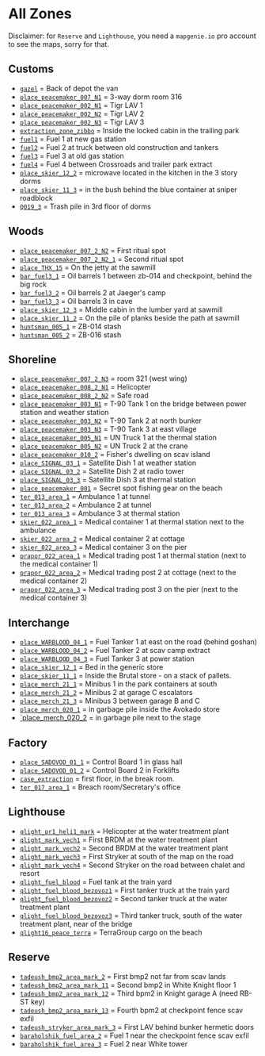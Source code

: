 # All Zones

Disclaimer: for `Reserve` and `Lighthouse`, you need a `mapgenie.io` pro account to see the maps, sorry for that.

## Customs
- [`gazel`](https://mapgenie.io/tarkov/maps/customs?locationIds=37428) = Back of depot the van
- [`place_peacemaker_007_N1`](https://mapgenie.io/tarkov/maps/customs?locationIds=37425) = 3-way dorm room 316
- [`place_peacemaker_002_N1`](https://mapgenie.io/tarkov/maps/customs?locationIds=29990) = Tigr LAV 1
- [`place_peacemaker_002_N2`](https://mapgenie.io/tarkov/maps/customs?locationIds=30074) = Tigr LAV 2
- [`place_peacemaker_002_N3`](https://mapgenie.io/tarkov/maps/customs?locationIds=30075) = Tigr LAV 3
- [`extraction_zone_zibbo`](https://mapgenie.io/tarkov/maps/customs?locationIds=50463) = Inside the locked cabin in the trailing park
- [`fuel1`](https://mapgenie.io/tarkov/maps/customs?locationIds=30430) = Fuel 1 at new gas station
- [`fuel2`](https://mapgenie.io/tarkov/maps/customs?locationIds=30429) = Fuel 2 at truck between old construction and tankers
- [`fuel3`](https://mapgenie.io/tarkov/maps/customs?locationIds=30431) = Fuel 3 at old gas station
- [`fuel4`](https://mapgenie.io/tarkov/maps/customs?locationIds=30428) = Fuel 4 between Crossroads and trailer park extract
- [`place_skier_12_2`](https://mapgenie.io/tarkov/maps/customs?locationIds=41244) = microwave located in the kitchen in the 3 story dorms
- [`place_skier_11_3`](https://mapgenie.io/tarkov/maps/customs?locationIds=45867) = in the bush behind the blue container at sniper roadblock
- [`Q019_3`](https://mapgenie.io/tarkov/maps/customs?locationIds=50462) = Trash pile in 3rd floor of dorms

## Woods
- [`place_peacemaker_007_2_N2`](https://mapgenie.io/tarkov/maps/woods?locationIds=37426) = First ritual spot
- [`place_peacemaker_007_2_N2_1`](https://mapgenie.io/tarkov/maps/woods?locationIds=65212) = Second ritual spot
- [`place_THX_15`](https://mapgenie.io/tarkov/maps/woods?locationIds=45980) = On the jetty at the sawmill
- [`bar_fuel3_1`](https://mapgenie.io/tarkov/maps/woods?locationIds=35275) = Oil barrels 1 between zb-014 and checkpoint, behind the big rock
- [`bar_fuel3_2`](https://mapgenie.io/tarkov/maps/woods?locationIds=35277) = Oil barrels 2 at Jaeger's camp
- [`bar_fuel3_3`](https://mapgenie.io/tarkov/maps/woods?locationIds=35276) = Oil barrels 3 in cave
- [`place_skier_12_3`](https://mapgenie.io/tarkov/maps/woods?locationIds=41245) = Middle cabin in the lumber yard at sawmill
- [`place_skier_11_2`](https://mapgenie.io/tarkov/maps/woods?locationIds=36939) = On the pile of planks beside the path at sawmill
- [`huntsman_005_1`](https://mapgenie.io/tarkov/maps/woods?locationIds=86413) = ZB-014 stash
- [`huntsman_005_2`](https://mapgenie.io/tarkov/maps/woods?locationIds=86414) = ZB-016 stash

## Shoreline
- [`place_peacemaker_007_2_N3`](https://mapgenie.io/tarkov/maps/shoreline?locationIds=28154) = room 321 (west wing)
- [`place_peacemaker_008_2_N1`](https://mapgenie.io/tarkov/maps/shoreline?locationIds=26375) = Helicopter
- [`place_peacemaker_008_2_N2`](https://mapgenie.io/tarkov/maps/shoreline?locationIds=26387) = Safe road
- [`place_peacemaker_003_N1`](https://mapgenie.io/tarkov/maps/shoreline?locationIds=27839) = T-90 Tank 1 on the bridge between power station and weather station
- [`place_peacemaker_003_N2`](https://mapgenie.io/tarkov/maps/shoreline?locationIds=27936) = T-90 Tank 2 at north bunker
- [`place_peacemaker_003_N3`](https://mapgenie.io/tarkov/maps/shoreline?locationIds=27937) = T-90 Tank 3 at east village
- [`place_peacemaker_005_N1`](https://mapgenie.io/tarkov/maps/shoreline?locationIds=26361) = UN Truck 1 at the thermal station
- [`place_peacemaker_005_N2`](https://mapgenie.io/tarkov/maps/shoreline?locationIds=27814) = UN Truck 2 at the crane
- [`place_peacemaker_010_2`](https://mapgenie.io/tarkov/maps/shoreline?locationIds=26344) = Fisher's dwelling on scav island
- [`place_SIGNAL_03_1`](https://mapgenie.io/tarkov/maps/shoreline?locationIds=27836) = Satellite Dish 1 at weather station
- [`place_SIGNAL_03_2`](https://mapgenie.io/tarkov/maps/shoreline?locationIds=27825) = Satellite Dish 2 at radio tower
- [`place_SIGNAL_03_3`](https://mapgenie.io/tarkov/maps/shoreline?locationIds=28162) = Satellite Dish 3 at thermal station
- [`place_peacemaker_001`](https://mapgenie.io/tarkov/maps/shoreline?locationIds=26330) = Secret spot fishing gear on the beach
- [`ter_013_area_1`](https://mapgenie.io/tarkov/maps/shoreline?locationIds=35948) = Ambulance 1 at tunnel
- [`ter_013_area_2`](https://mapgenie.io/tarkov/maps/shoreline?locationIds=35949) =  Ambulance 2 at tunnel
- [`ter_013_area_3`](https://mapgenie.io/tarkov/maps/shoreline?locationIds=26373) = Ambulance 3 at thermal station
- [`skier_022_area_1`](https://mapgenie.io/tarkov/maps/shoreline?locationIds=72338) = Medical container 1 at thermal station next to the ambulance
- [`skier_022_area_2`](https://mapgenie.io/tarkov/maps/shoreline?locationIds=72339) = Medical container 2 at cottage
- [`skier_022_area_3`](https://mapgenie.io/tarkov/maps/shoreline?locationIds=72340) = Medical container 3 on the pier
- [`prapor_022_area_1`](https://mapgenie.io/tarkov/maps/shoreline?locationIds=41574) = Medical trading post 1 at thermal station (next to the medical container 1)
- [`prapor_022_area_2`](https://mapgenie.io/tarkov/maps/shoreline?locationIds=41575) = Medical trading post 2 at cottage (next to the medical container 2)
- [`prapor_022_area_3`](https://mapgenie.io/tarkov/maps/shoreline?locationIds=41576) = Medical trading post 3 on the pier (next to the medical container 3)

## Interchange
- [`place_WARBLOOD_04_1`](https://mapgenie.io/tarkov/maps/interchange?locationIds=28351) = Fuel Tanker 1 at east on the road (behind goshan)
- [`place_WARBLOOD_04_2`](https://mapgenie.io/tarkov/maps/interchange?locationIds=28412) = Fuel Tanker 2 at scav camp extract
- [`place_WARBLOOD_04_3`](https://mapgenie.io/tarkov/maps/interchange?locationIds=28411) = Fuel Tanker 3 at power station
- [`place_skier_12_1`](https://mapgenie.io/tarkov/maps/interchange?locationIds=41243) = Bed in the generic store
- [`place_skier_11_1`](https://mapgenie.io/tarkov/maps/interchange?locationIds=35259) = Inside the Brutal store - on a stack of pallets.
- [`place_merch_21_1`](https://mapgenie.io/tarkov/maps/interchange?locationIds=28385) = Minibus 1 in the park containers at south
- [`place_merch_21_2`](https://mapgenie.io/tarkov/maps/interchange?locationIds=28771) = Minibus 2 at garage C escalators
- [`place_merch_21_3`](https://mapgenie.io/tarkov/maps/interchange?locationIds=28772) = Minibus 3 between garage B and C
- [`place_merch_020_1`](https://mapgenie.io/tarkov/maps/interchange?locationIds=37022) = in garbage pile inside the Avokado store
- [`place_merch_020_2](https://mapgenie.io/tarkov/maps/interchange?locationIds=37040) = in garbage pile next to the stage

## Factory
- [`place_SADOVOD_01_1`](https://mapgenie.io/tarkov/maps/factory?locationIds=33740) = Control Board 1 in glass hall
- [`place_SADOVOD_01_2`](https://mapgenie.io/tarkov/maps/factory?locationIds=33741) = Control Board 2 in Forklifts
- [`case_extraction`](https://mapgenie.io/tarkov/maps/factory?locationIds=41543) = first floor, in the break room.
- [`ter_017_area_1`](https://mapgenie.io/tarkov/maps/factory?locationIds=118057) = Breach room/Secretary's office

## Lighthouse
- [`qlight_pr1_heli1_mark`](https://mapgenie.io/tarkov/maps/lighthouse?locationIds=153638) = Helicopter at the water treatment plant
- [`qlight_mark_vech1`](https://mapgenie.io/tarkov/maps/lighthouse?locationIds=153647) = First BRDM at the water treatment plant
- [`qlight_mark_vech2`](https://mapgenie.io/tarkov/maps/lighthouse?locationIds=153646) = Second BRDM at the water treatment plant
- [`qlight_mark_vech3`](https://mapgenie.io/tarkov/maps/lighthouse?locationIds=153305) = First Stryker at south of the map on the road
- [`qlight_mark_vech4`](https://mapgenie.io/tarkov/maps/lighthouse?locationIds=153304) = Second Stryker on the road between chalet and resort
- [`qlight_fuel_blood`](https://mapgenie.io/tarkov/maps/lighthouse?locationIds=153312) = Fuel tank at the train yard
- [`qlight_fuel_blood_bezovoz1`](https://mapgenie.io/tarkov/maps/lighthouse?locationIds=153309) = First tanker truck at the train yard
- [`qlight_fuel_blood_bezovoz2`](https://mapgenie.io/tarkov/maps/lighthouse?locationIds=153310) = Second tanker truck at the water treatment plant
- [`qlight_fuel_blood_bezovoz3`](https://mapgenie.io/tarkov/maps/lighthouse?locationIds=153311) = Third tanker truck, south of the water treatment plant, near of the bridge
- [`qlight16_peace_terra`](https://mapgenie.io/tarkov/maps/lighthouse?locationIds=153644) = TerraGroup cargo on the beach

## Reserve
- [`tadeush_bmp2_area_mark_2`](https://mapgenie.io/tarkov/maps/reserve?locationIds=89745) = First bmp2 not far from scav lands
- [`tadeush_bmp2_area_mark_11`](https://mapgenie.io/tarkov/maps/reserve?locationIds=89742) = Second bmp2 in White Knight floor 1
- [`tadeush_bmp2_area_mark_12`](https://mapgenie.io/tarkov/maps/reserve?locationIds=89741) = Third bpm2 in Knight garage A (need RB-ST key)
- [`tadeush_bmp2_area_mark_13`](https://mapgenie.io/tarkov/maps/reserve?locationIds=89744) = Fourth bpm2 at checkpoint fence scav exfil
- [`tadeush_stryker_area_mark_3`](https://mapgenie.io/tarkov/maps/reserve?locationIds=89746) = First LAV behind bunker hermetic doors
- [`baraholshik_fuel_area_2`](https://mapgenie.io/tarkov/maps/reserve?locationIds=85957) = Fuel 1 near the checkpoint fence scav exfil
- [`baraholshik_fuel_area_3`](https://mapgenie.io/tarkov/maps/reserve?locationIds=85958) = Fuel 2 near White tower